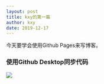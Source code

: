 ```yaml
---
layout: post
title: kxy的第一篇
author: kxy
date: 2019-12-17
---
```




今天要学会使用Github Pages来写博客。



### 使用Github Desktop同步代码

![](https://pic.lucki.cn/uPic/PwSFZo.png)


